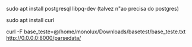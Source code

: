 sudo apt install postgresql libpq-dev   (talvez n"ao precisa do postgres)






sudo apt install curl


 curl -F base_teste=@/home/monolux/Downloads/basetest/base_teste.txt http://0.0.0.0:8000/parsedata/